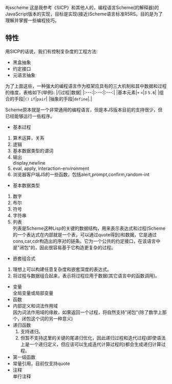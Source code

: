 #jsscheme
这是我参考《SICP》和其他人的，编程语言Scheme(的解释器)的JavaScript版本的实现，目标是实现(接近)Scheme语言标准R5RS。目的是为了理解并掌握一些编程技巧。

## 特性
用SICP的话说，我们有控制复杂度的工程方法:
* 黑盒抽象
* 约定接口
* 元语言抽象

为了上面这些，一种强大的编程语言作为框架应具有的三大机制和其中数据和过程的维度，表格如下(举例):
|/|过程|数据|
|:---:|:---:|:---:|
|基本元素|`+` `<`|`3` `5.6`|
|组合的手段|`()` `if`|`pair`|
|抽象的手段|`define`|.|

Scheme原本就是一个非常通用的编程语言，但是本JS版本目前的支持很少，但已经能够运行一些程序。
* 基本过程  
 1. 算术运算，关系
 2. 逻辑
 3. 基本数据类型的谓词
 4. 输出  
  display,newline
 5. eval, apply, interaction-environment
 6. 浏览器客户端JS的一些函数，包括alert,prompt,confirm,random-int
* 基本数据类型  
 1. 数字
 2. 布尔
 3. 符号
 4. 字符串
 5. 列表  
    列表是Scheme这种Lisp的关键的数据结构，用来表示表达式和过程(Scheme的一个表达式在内部就是一个表，可以通过quote得到)和数据，它是通过cons,car,cdr构造出的序对的链条。它为一个公共的约定接口，在该语言中是"闭包"的，因此很容易基于它构造更复杂的过程。
* 嵌套组合式  
 1. 理想上可以构建任意复杂度和嵌套深度的表达式。
 2. 将过程与数据组合起来，表示将过程应用于数据(其它语言中的函数调用)。
* 变量  
  全局变量或局部变量
* 函数
* 内部定义和词法作用域  
  因为词法作用域的缘故，如果返回一个过程，将自然支持"闭包"(除了数学上那个，闭包这个词的另一种意义)
* 递归函数  
  1. 支持递归。  
  2. 但暂不支持这里的关键的尾递归优化，因此递归过程和迭代过程(即使语法上是一个递归定义，但应该可以生成迭代计算过程的)都会生成递归计算过程。
* 第一级函数
* 常量引用，目前仅支持quote
* 注释  
单行注释
